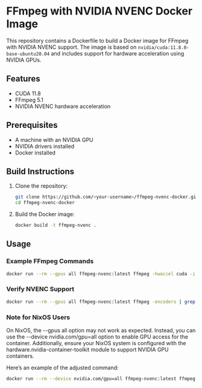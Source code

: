 # FFmpeg with NVIDIA NVENC Docker Image

This repository contains a Dockerfile to build a Docker image for FFmpeg with NVIDIA NVENC support. The image is based on `nvidia/cuda:11.8.0-base-ubuntu20.04` and includes support for hardware acceleration using NVIDIA GPUs.

## Features

- CUDA 11.8
- FFmpeg 5.1
- NVIDIA NVENC hardware acceleration

## Prerequisites

- A machine with an NVIDIA GPU
- NVIDIA drivers installed
- Docker installed

## Build Instructions

1. Clone the repository:
   ```bash
   git clone https://github.com/<your-username>/ffmpeg-nvenc-docker.git
   cd ffmpeg-nvenc-docker
   ```
2. Build the Docker image:
   ```bash
   docker build -t ffmpeg-nvenc .
   ```

## Usage

### Example FFmpeg Commands
```bash
docker run --rm --gpus all ffmpeg-nvenc:latest ffmpeg -hwaccel cuda -i input.mp4 -c:v h264_nvenc -preset slow -b:v 5M output.mp4
```

### Verify NVENC Support
```bash
docker run --rm --gpus all ffmpeg-nvenc:latest ffmpeg -encoders | grep nvenc
```

### Note for NixOS Users

On NixOS, the --gpus all option may not work as expected. Instead, you can use the --device nvidia.com/gpu=all option to enable GPU access for the container. Additionally, ensure your NixOS system is configured with the hardware.nvidia-container-toolkit module to support NVIDIA GPU containers.

Here’s an example of the adjusted command:
```bash
docker run --rm --device nvidia.com/gpu=all ffmpeg-nvenc:latest ffmpeg -hwaccel cuda -i input.mp4 -c:v h264_nvenc -preset slow -b:v 5M output.mp4
```
